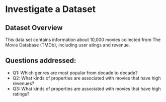 # Investigate a Dataset

## Dataset Overview

This data set contains information about 10,000 movies collected from The Movie Database (TMDb), including user atings and revenue.

## Questions addressed:

* Q1: Which genres are most popular from decade to decade?
* Q2: What kinds of properties are associated with movies that have high revenues?
* Q3: What kinds of properties are associated with movies that have high ratings?
